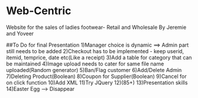 # Web-Centric
Website for the sales of ladies footwear- Retail and Wholesale
By Jeremie and Yoveer


##To Do for final Presentation
1)Manager choice is dynamic ==> Admin part still needs to be added
2)Checkout has to be implemented - keep userid, itemid, temprice, date etc(Like a receipt)
3)Add a table for category that can be maintained
4)Image upload needs to cater for same file name uploaded(Random generator)
5)Ban/Flag customer
6)Add/Delete Admin
7)Deleting Product(Boolean)
8)Coupon for Supplier(Boolean)
9)Cancel for on click function
10)Add XML
11)Try JQuery
12)(85+)
13)Presentation skills
14)Easter Egg --> Disappear
